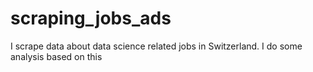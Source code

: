 # scraping_jobs_ads
I scrape data about data science related jobs in Switzerland. I do some analysis based on this
